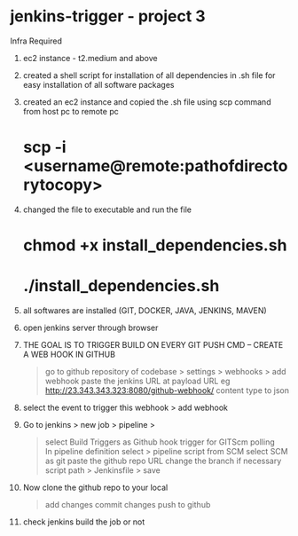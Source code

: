 # jenkins-trigger - project 3
Infra Required
1. ec2 instance - t2.medium and above
2. created a shell script for installation of all dependencies in .sh file for easy installation of all software packages
3. created an ec2 instance and copied the .sh file using scp command from host pc to remote pc
	# scp -i <pathofprivatekey> <pathoffile to copy> <username@remote:pathofdirectorytocopy>
4. changed the file to executable and run the file
	# chmod +x install_dependencies.sh
	# ./install_dependencies.sh
5. all softwares are installed (GIT, DOCKER, JAVA, JENKINS, MAVEN) 
6. open jenkins server through browser
7. THE GOAL IS TO TRIGGER BUILD ON EVERY GIT PUSH CMD – CREATE A WEB HOOK IN GITHUB
	>go to github repository of codebase > settings > webhooks > add webhook
	>paste the jenkins URL at payload URL
		eg http://23.343.343.323:8080/github-webhook/
	>content type to json
8. select the event to trigger this webhook > add webhook
9. Go to jenkins > new job > pipeline > 
	>select Build Triggers as Github hook trigger for GITScm polling	
	>In pipeline definition select > pipeline script from SCM
	>select SCM as git
	>paste the github repo URL 
	>change the branch if necessary
	>script path > Jenkinsfile > save

10. Now clone the github repo to your local 
	>add changes 
	>commit changes
	>push to github 
11. check jenkins build the job or not
	
